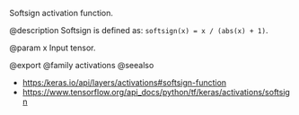Softsign activation function.

@description
Softsign is defined as: `softsign(x) = x / (abs(x) + 1)`.

@param x
Input tensor.

@export
@family activations
@seealso
+ <https:/keras.io/api/layers/activations#softsign-function>
+ <https://www.tensorflow.org/api_docs/python/tf/keras/activations/softsign>
